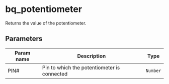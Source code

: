 bq_potentiometer
==========

Returns the value of the potentiometer. 

Parameters
----------

| Param name | Description | Type     |
 ------------|-------------|----------
| PIN#     | Pin to which the potentiometer is connected | `Number` |